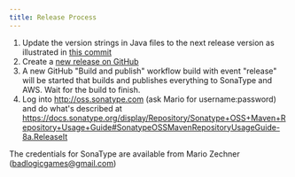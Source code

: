 ```yaml
---
title: Release Process
---
```

1. Update the version strings in Java files to the next release version as illustrated in [this commit](https://github.com/libgdx/libgdx/commit/9db88c56730e9beb308858e74fa5c90f4ac9307c)
2. Create a [new release on GitHub](https://github.com/libgdx/libgdx/releases)
3. A new GitHub "Build and publish" workflow build with event "release" will be started that builds and publishes everything to SonaType and AWS. Wait for the build to finish.
4. Log into http://oss.sonatype.com (ask Mario for username:password) and do what's described at https://docs.sonatype.org/display/Repository/Sonatype+OSS+Maven+Repository+Usage+Guide#SonatypeOSSMavenRepositoryUsageGuide-8a.ReleaseIt

The credentials for SonaType are available from Mario Zechner (badlogicgames@gmail.com)
